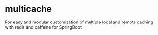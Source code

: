 # multicache
For easy and modular customization of multiple local and remote caching with redis and caffeine for SpringBoot
